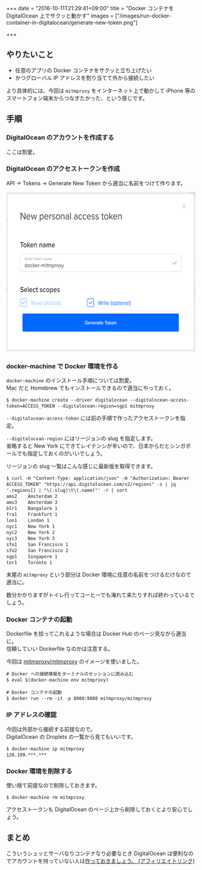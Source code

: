 +++
date = "2016-10-11T21:29:41+09:00"
title = "Docker コンテナを DigitalOcean 上でサクッと動かす"
images = ["/images/run-docker-container-in-digitalocean/generate-new-token.png"]

+++
## やりたいこと

* 任意のアプリの Docker コンテナをサクッと立ち上げたい
* かつグローバル IP アドレスを割り当てて外から接続したい

より具体的には、今回は `mitmproxy` をインターネット上で動かして iPhone 等のスマートフォン端末からつなぎたかった、という感じです。

<!--more-->

## 手順

### DigitalOcean のアカウントを作成する

ここは割愛。

### DigitalOcean のアクセストークンを作成

API -> Tokens -> Generate New Token から適当に名前をつけて作ります。

<img src="/images/run-docker-container-in-digitalocean/generate-new-token.png" width="608" height="424">

### docker-machine で Docker 環境を作る

`docker-machine` のインストール手順については割愛。  
Mac だと Homebrew でもインストールできるので適当にやっておく。

```
$ docker-machine create --driver digitalocean --digitalocean-access-token=ACCESS_TOKEN --digitalocean-region=sgp1 mitmproxy
```

`--digitalocean-access-token` には前の手順で作ったアクセストークンを指定。

`--digitalocean-region` にはリージョンの slug を指定します。  
省略すると New York にできてレイテンシが辛いので、日本からだとシンガポールでも指定しておくのがいいでしょう。

リージョンの slug 一覧はこんな感じに最新版を取得できます。


```
$ curl -H "Content-Type: application/json" -H "Authorization: Bearer ACCESS_TOKEN" "https://api.digitalocean.com/v2/regions" -s | jq '.regions[] | "\(.slug)\t\(.name)"' -r | sort
ams2    Amsterdam 2
ams3    Amsterdam 3
blr1    Bangalore 1
fra1    Frankfurt 1
lon1    London 1
nyc1    New York 1
nyc2    New York 2
nyc3    New York 3
sfo1    San Francisco 1
sfo2    San Francisco 2
sgp1    Singapore 1
tor1    Toronto 1
```

末尾の `mitmproxy` という部分は Docker 環境に任意の名前をつけるだけなので適当に。

数分かかりますがトイレ行ってコーヒーでも淹れて来たりすれば終わっているでしょう。

### Docker コンテナの起動

Dockerfile を拾ってこれるような場合は Docker Hub のページ見ながら適当に。  
信頼していい Dockerfile なのかは注意する。

今回は [mitmproxy/mitmproxy](https://hub.docker.com/r/mitmproxy/mitmproxy/) のイメージを使いました。

```
# Docker への接続情報をターミナルのセッションに読み込む
$ eval $(docker-machine env mitmproxy)

# Docker コンテナの起動
$ docker run --rm -it -p 8080:8080 mitmproxy/mitmproxy
```

### IP アドレスの確認

今回は外部から接続する前提なので。  
DigitalOcean の Droplets の一覧から見てもいいです。

```
$ docker-machine ip mitmproxy
128.199.***.***
```

### Docker 環境を削除する

使い捨て前提なので削除しておきます。

```
$ docker-machine rm mitmproxy
```

アクセストークンも DigitalOcean のページ上から削除しておくとより安心でしょう。

## まとめ

こういうシュッとサーバなりコンテナなり必要なとき DigitalOcean は便利なのでアカウントを持っていない人は[作っておきましょう。 (アフィリエイトリンク)](https://m.do.co/c/645fac0c10f9)
